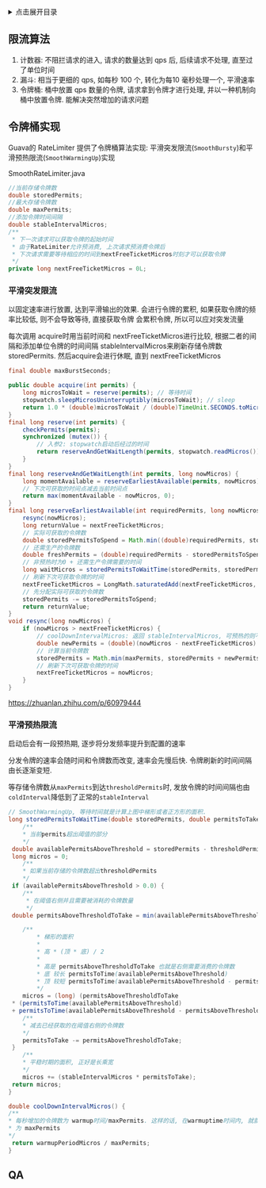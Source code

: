 <details>
<summary>点击展开目录</summary>
<!-- TOC -->

- [限流算法](#限流算法)
- [令牌桶实现](#令牌桶实现)
    - [平滑突发限流](#平滑突发限流)
    - [平滑预热限流](#平滑预热限流)
- [QA](#qa)

<!-- /TOC -->
</details>

## 限流算法

1. 计数器: 不阻拦请求的进入, 请求的数量达到 qps 后, 后续请求不处理, 直至过了单位时间
2. 漏斗: 相当于更细的 qps, 如每秒 100 个, 转化为每10 毫秒处理一个, 平滑速率
3. 令牌桶: 桶中放置 qps 数量的令牌, 请求拿到令牌才进行处理, 并以一种机制向桶中放置令牌. 能解决突然增加的请求问题


## 令牌桶实现

Guava的 RateLimiter 提供了令牌桶算法实现: 平滑突发限流(`SmoothBursty`)和平滑预热限流(`SmoothWarmingUp`)实现

SmoothRateLimiter.java

```Java
//当前存储令牌数
double storedPermits;
//最大存储令牌数
double maxPermits;
//添加令牌时间间隔
double stableIntervalMicros;
/**
 * 下一次请求可以获取令牌的起始时间
 * 由于RateLimiter允许预消费, 上次请求预消费令牌后
 * 下次请求需要等待相应的时间到nextFreeTicketMicros时刻才可以获取令牌
 */
private long nextFreeTicketMicros = 0L;
```

### 平滑突发限流

以固定速率进行放置, 达到平滑输出的效果.
会进行令牌的累积, 如果获取令牌的频率比较低, 则不会导致等待, 直接获取令牌
会累积令牌, 所以可以应对突发流量

每次调用 acquire时用当前时间和 nextFreeTicketMicros进行比较, 根据二者的间隔和添加单位令牌的时间间隔 stableIntervalMicros来刷新存储令牌数 storedPermits. 然后acquire会进行休眠, 直到 nextFreeTicketMicros

```Java
final double maxBurstSeconds;

public double acquire(int permits) {
    long microsToWait = reserve(permits); // 等待时间
    stopwatch.sleepMicrosUninterruptibly(microsToWait); // sleep
    return 1.0 * (double)microsToWait / (double)TimeUnit.SECONDS.toMicros(1L);
}
final long reserve(int permits) {
    checkPermits(permits);
    synchronized (mutex()) {
        // 入参2: stopwatch启动后经过的时间
        return reserveAndGetWaitLength(permits, stopwatch.readMicros());
    }
}
final long reserveAndGetWaitLength(int permits, long nowMicros) {
    long momentAvailable = reserveEarliestAvailable(permits, nowMicros);
    // 下次可获取的时间点减去当前时间点
    return max(momentAvailable - nowMicros, 0);
}
final long reserveEarliestAvailable(int requiredPermits, long nowMicros) {
    resync(nowMicros);
    long returnValue = nextFreeTicketMicros;
    // 实际可获取的令牌数
    double storedPermitsToSpend = Math.min((double)requiredPermits, storedPermits);
    // 还需生产的令牌数
    double freshPermits = (double)requiredPermits - storedPermitsToSpend;
    // 非预热时为0 + 还需生产令牌需要的时间
    long waitMicros = storedPermitsToWaitTime(storedPermits, storedPermitsToSpend) + (long)(freshPermits * stableIntervalMicros);
    // 刷新下次可获取令牌的时间
    nextFreeTicketMicros = LongMath.saturatedAdd(nextFreeTicketMicros, waitMicros);
    // 先分配实际可获取的令牌数
    storedPermits -= storedPermitsToSpend;
    return returnValue;
}
void resync(long nowMicros) {
    if (nowMicros > nextFreeTicketMicros) {
        // coolDownIntervalMicros: 返回 stableIntervalMicros, 可预热的则不是固定值
        double newPermits = (double)(nowMicros - nextFreeTicketMicros) / coolDownIntervalMicros();
        // 计算当前令牌数
        storedPermits = Math.min(maxPermits, storedPermits + newPermits);
        // 刷新下次可获取令牌的时间
        nextFreeTicketMicros = nowMicros;
    }
}
```

https://zhuanlan.zhihu.com/p/60979444

### 平滑预热限流

启动后会有一段预热期, 逐步将分发频率提升到配置的速率

分发令牌的速率会随时间和令牌数而改变, 速率会先慢后快. 令牌刷新的时间间隔由长逐渐变短.

等存储令牌数从`maxPermits`到达`thresholdPermits`时, 发放令牌的时间间隔也由`coldInterval`降低到了正常的`stableInterval`

```Java
// SmoothWarmingUp, 等待时间就是计算上图中梯形或者正方形的面积.
long storedPermitsToWaitTime(double storedPermits, double permitsToTake) {
    /**
    * 当前permits超出阈值的部分
    */
 double availablePermitsAboveThreshold = storedPermits - thresholdPermits;
 long micros = 0;
    /**
    * 如果当前存储的令牌数超出thresholdPermits
    */
 if (availablePermitsAboveThreshold > 0.0) {
    /**
     * 在阈值右侧并且需要被消耗的令牌数量
     */
 double permitsAboveThresholdToTake = min(availablePermitsAboveThreshold, permitsToTake);

    /**
        * 梯形的面积
        *
        * 高 * (顶 * 底) / 2
        *
        * 高是 permitsAboveThresholdToTake 也就是右侧需要消费的令牌数
        * 底 较长 permitsToTime(availablePermitsAboveThreshold)
        * 顶 较短 permitsToTime(availablePermitsAboveThreshold - permitsAboveThresholdToTake)
        */
    micros = (long) (permitsAboveThresholdToTake
 * (permitsToTime(availablePermitsAboveThreshold)
 + permitsToTime(availablePermitsAboveThreshold - permitsAboveThresholdToTake)) / 2.0);
    /**
    * 减去已经获取的在阈值右侧的令牌数
    */
    permitsToTake -= permitsAboveThresholdToTake;
 }
    /**
    * 平稳时期的面积, 正好是长乘宽
    */
    micros += (stableIntervalMicros * permitsToTake);
 return micros;
}

double coolDownIntervalMicros() {
/**
* 每秒增加的令牌数为 warmup时间/maxPermits. 这样的话, 在warmuptime时间内, 就就增张的令牌数量
* 为 maxPermits
*/
 return warmupPeriodMicros / maxPermits;
}
```

## QA


